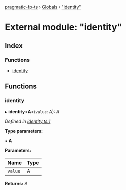 [pragmatic-fp-ts](../README.md) › [Globals](../globals.md) › ["identity"](_identity_.md)

# External module: "identity"

## Index

### Functions

* [identity](_identity_.md#identity)

## Functions

###  identity

▸ **identity**<**A**>(`value`: A): *A*

*Defined in [identity.ts:1](https://github.com/hermann-p/pragmatic-fp-ts/blob/65c599f/src/identity.ts#L1)*

**Type parameters:**

▪ **A**

**Parameters:**

Name | Type |
------ | ------ |
`value` | A |

**Returns:** *A*
